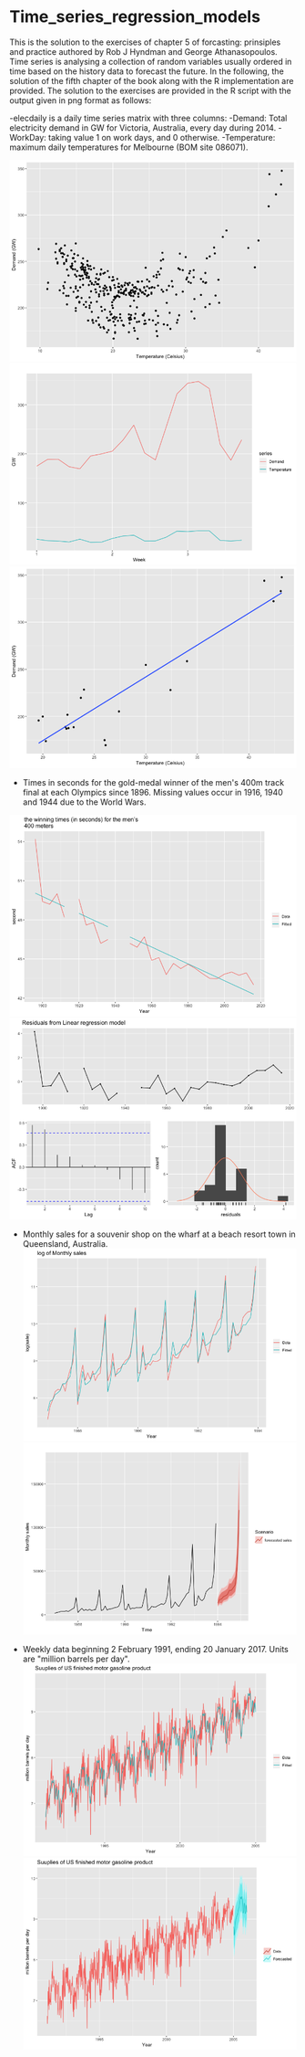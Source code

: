 # Time_series_regression_models
This is the solution to the exercises of chapter 5 of forcasting: prinsiples and practice authored by Rob J Hyndman and George Athanasopoulos. Time series is analysing a collection of random variables usually ordered in time based on the history data to forecast the future. In the following, the solution of the fifth chapter of the book along with the R implementation are provided. The solution to the exercises are provided in the R script with the output given in png format as follows:

-elecdaily is a daily time series matrix with three columns:
  -Demand:	Total electricity demand in GW for Victoria, Australia, every day during 2014.
  -WorkDay:	taking value 1 on work days, and 0 otherwise.
  -Temperature:	maximum daily temperatures for Melbourne (BOM site 086071).

![GitHub Logo](/Rplot_scatter_matrix_temp_demand.png)
![GitHub Logo](/demandVsTemp.png)
![GitHub Logo](/lin_reg_demand_temp.png)


- Times in seconds for the gold-medal winner of the men's 400m track final at each Olympics since 1896. Missing values occur in 1916, 1940 and 1944 due to the World Wars.

![GitHub Logo](/fitted_data.png)
![GitHub Logo](/rsidualerrormen400.png)

- Monthly sales for a souvenir shop on the wharf at a beach resort town in Queensland, Australia.
![GitHub Logo](/log_monthly_fitted.png)
![GitHub Logo](/fcast_sale_monthly.png)

- Weekly data beginning 2 February 1991, ending 20 January 2017. Units are "million barrels per day".
![GitHub Logo](/Fourier_lin_reg.png)
![GitHub Logo](/fcast_million_barrel.png)
